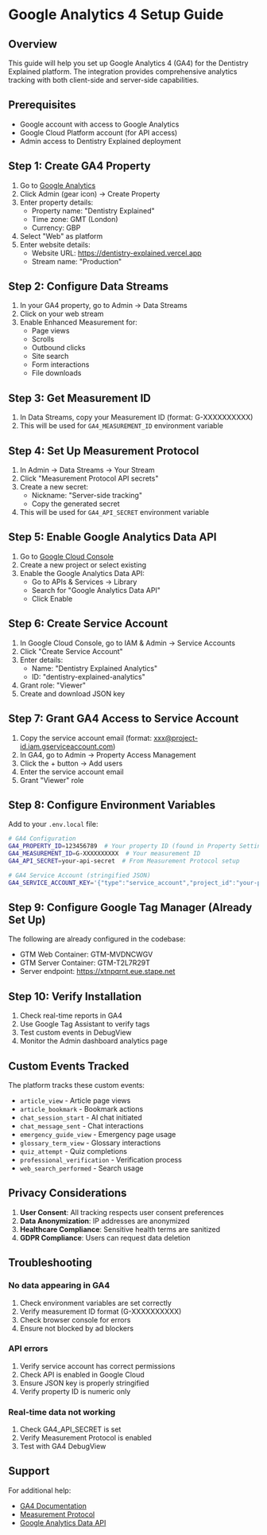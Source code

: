 # Google Analytics 4 Setup Guide

## Overview
This guide will help you set up Google Analytics 4 (GA4) for the Dentistry Explained platform. The integration provides comprehensive analytics tracking with both client-side and server-side capabilities.

## Prerequisites
- Google account with access to Google Analytics
- Google Cloud Platform account (for API access)
- Admin access to Dentistry Explained deployment

## Step 1: Create GA4 Property

1. Go to [Google Analytics](https://analytics.google.com)
2. Click Admin (gear icon) → Create Property
3. Enter property details:
   - Property name: "Dentistry Explained"
   - Time zone: GMT (London)
   - Currency: GBP
4. Select "Web" as platform
5. Enter website details:
   - Website URL: https://dentistry-explained.vercel.app
   - Stream name: "Production"

## Step 2: Configure Data Streams

1. In your GA4 property, go to Admin → Data Streams
2. Click on your web stream
3. Enable Enhanced Measurement for:
   - Page views
   - Scrolls
   - Outbound clicks
   - Site search
   - Form interactions
   - File downloads

## Step 3: Get Measurement ID

1. In Data Streams, copy your Measurement ID (format: G-XXXXXXXXXX)
2. This will be used for `GA4_MEASUREMENT_ID` environment variable

## Step 4: Set Up Measurement Protocol

1. In Admin → Data Streams → Your Stream
2. Click "Measurement Protocol API secrets"
3. Create a new secret:
   - Nickname: "Server-side tracking"
   - Copy the generated secret
4. This will be used for `GA4_API_SECRET` environment variable

## Step 5: Enable Google Analytics Data API

1. Go to [Google Cloud Console](https://console.cloud.google.com)
2. Create a new project or select existing
3. Enable the Google Analytics Data API:
   - Go to APIs & Services → Library
   - Search for "Google Analytics Data API"
   - Click Enable

## Step 6: Create Service Account

1. In Google Cloud Console, go to IAM & Admin → Service Accounts
2. Click "Create Service Account"
3. Enter details:
   - Name: "Dentistry Explained Analytics"
   - ID: "dentistry-explained-analytics"
4. Grant role: "Viewer"
5. Create and download JSON key

## Step 7: Grant GA4 Access to Service Account

1. Copy the service account email (format: xxx@project-id.iam.gserviceaccount.com)
2. In GA4, go to Admin → Property Access Management
3. Click the + button → Add users
4. Enter the service account email
5. Grant "Viewer" role

## Step 8: Configure Environment Variables

Add to your `.env.local` file:

```bash
# GA4 Configuration
GA4_PROPERTY_ID=123456789  # Your property ID (found in Property Settings)
GA4_MEASUREMENT_ID=G-XXXXXXXXXX  # Your measurement ID
GA4_API_SECRET=your-api-secret  # From Measurement Protocol setup

# GA4 Service Account (stringified JSON)
GA4_SERVICE_ACCOUNT_KEY='{"type":"service_account","project_id":"your-project","private_key_id":"...","private_key":"-----BEGIN PRIVATE KEY-----\n...\n-----END PRIVATE KEY-----\n","client_email":"...@....iam.gserviceaccount.com","client_id":"...","auth_uri":"https://accounts.google.com/o/oauth2/auth","token_uri":"https://oauth2.googleapis.com/token","auth_provider_x509_cert_url":"https://www.googleapis.com/oauth2/v1/certs","client_x509_cert_url":"..."}'
```

## Step 9: Configure Google Tag Manager (Already Set Up)

The following are already configured in the codebase:
- GTM Web Container: GTM-MVDNCWGV
- GTM Server Container: GTM-T2L7R29T
- Server endpoint: https://xtnpqrnt.eue.stape.net

## Step 10: Verify Installation

1. Check real-time reports in GA4
2. Use Google Tag Assistant to verify tags
3. Test custom events in DebugView
4. Monitor the Admin dashboard analytics page

## Custom Events Tracked

The platform tracks these custom events:
- `article_view` - Article page views
- `article_bookmark` - Bookmark actions
- `chat_session_start` - AI chat initiated
- `chat_message_sent` - Chat interactions
- `emergency_guide_view` - Emergency page usage
- `glossary_term_view` - Glossary interactions
- `quiz_attempt` - Quiz completions
- `professional_verification` - Verification process
- `web_search_performed` - Search usage

## Privacy Considerations

1. **User Consent**: All tracking respects user consent preferences
2. **Data Anonymization**: IP addresses are anonymized
3. **Healthcare Compliance**: Sensitive health terms are sanitized
4. **GDPR Compliance**: Users can request data deletion

## Troubleshooting

### No data appearing in GA4
1. Check environment variables are set correctly
2. Verify measurement ID format (G-XXXXXXXXXX)
3. Check browser console for errors
4. Ensure not blocked by ad blockers

### API errors
1. Verify service account has correct permissions
2. Check API is enabled in Google Cloud
3. Ensure JSON key is properly stringified
4. Verify property ID is numeric only

### Real-time data not working
1. Check GA4_API_SECRET is set
2. Verify Measurement Protocol is enabled
3. Test with GA4 DebugView

## Support

For additional help:
- [GA4 Documentation](https://developers.google.com/analytics/devguides/collection/ga4)
- [Measurement Protocol](https://developers.google.com/analytics/devguides/collection/protocol/ga4)
- [Google Analytics Data API](https://developers.google.com/analytics/devguides/reporting/data/v1)